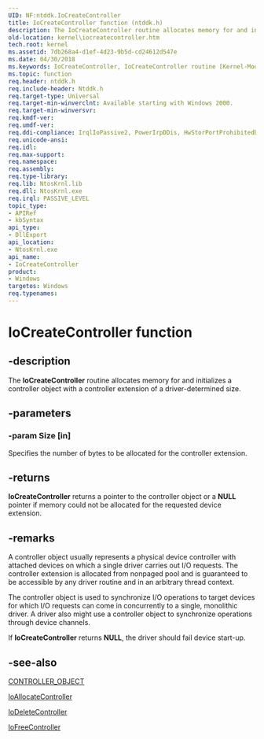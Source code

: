 ```yaml
---
UID: NF:ntddk.IoCreateController
title: IoCreateController function (ntddk.h)
description: The IoCreateController routine allocates memory for and initializes a controller object with a controller extension of a driver-determined size.
old-location: kernel\iocreatecontroller.htm
tech.root: kernel
ms.assetid: 7db268a4-d1ef-4d23-9b5d-cd24612d547e
ms.date: 04/30/2018
ms.keywords: IoCreateController, IoCreateController routine [Kernel-Mode Driver Architecture], k104_a7ec4f8c-84d0-4fec-9f9e-40c5d57036f1.xml, kernel.iocreatecontroller, ntddk/IoCreateController
ms.topic: function
req.header: ntddk.h
req.include-header: Ntddk.h
req.target-type: Universal
req.target-min-winverclnt: Available starting with Windows 2000.
req.target-min-winversvr: 
req.kmdf-ver: 
req.umdf-ver: 
req.ddi-compliance: IrqlIoPassive2, PowerIrpDDis, HwStorPortProhibitedDDIs
req.unicode-ansi: 
req.idl: 
req.max-support: 
req.namespace: 
req.assembly: 
req.type-library: 
req.lib: NtosKrnl.lib
req.dll: NtosKrnl.exe
req.irql: PASSIVE_LEVEL
topic_type:
- APIRef
- kbSyntax
api_type:
- DllExport
api_location:
- NtosKrnl.exe
api_name:
- IoCreateController
product:
- Windows
targetos: Windows
req.typenames: 
---
```


# IoCreateController function


## -description


The <b>IoCreateController</b> routine allocates memory for and initializes a controller object with a controller extension of a driver-determined size.


## -parameters




### -param Size [in]

Specifies the number of bytes to be allocated for the controller extension.


## -returns



<b>IoCreateController</b> returns a pointer to the controller object or a <b>NULL</b> pointer if memory could not be allocated for the requested device extension.




## -remarks



A controller object usually represents a physical device controller with attached devices on which a single driver carries out I/O requests. The controller extension is allocated from nonpaged pool and is guaranteed to be accessible by any driver routine and in an arbitrary thread context.

The controller object is used to synchronize I/O operations to target devices for which I/O requests can come in concurrently to a single, monolithic driver. A driver also might use a controller object to synchronize operations through device channels.

If <b>IoCreateController</b> returns <b>NULL</b>, the driver should fail device start-up. 




## -see-also




<a href="https://msdn.microsoft.com/library/windows/hardware/ff542058">CONTROLLER_OBJECT</a>



<a href="https://msdn.microsoft.com/library/windows/hardware/ff548224">IoAllocateController</a>



<a href="https://msdn.microsoft.com/library/windows/hardware/ff549078">IoDeleteController</a>



<a href="https://msdn.microsoft.com/library/windows/hardware/ff549104">IoFreeController</a>
 

 

